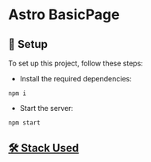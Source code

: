 # Astro BasicPage

## 💾 Setup
To set up this project, follow these steps:


- Install the required dependencies:

```
npm i
```

- Start the server:
```
npm start
```
## [🛠 Stack Used](techstack.md)
